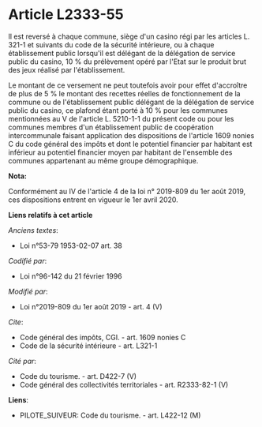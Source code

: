# Article L2333-55

Il est reversé à chaque commune, siège d'un casino régi par les articles L. 321-1 et suivants du code de la sécurité
intérieure, ou à chaque établissement public lorsqu'il est délégant de la délégation de service public du casino, 10 % du
prélèvement opéré par l'Etat sur le produit brut des jeux réalisé par l'établissement.

Le montant de ce versement ne peut toutefois avoir pour effet d'accroître de plus de 5 % le montant des recettes réelles de
fonctionnement de la commune ou de l'établissement public délégant de la délégation de service public du casino, ce plafond
étant porté à 10 % pour les communes mentionnées au V de l'article L. 5210-1-1 du présent code ou pour les communes membres
d'un établissement public de coopération intercommunale faisant application des dispositions de l'article 1609 nonies C du
code général des impôts et dont le potentiel financier par habitant est inférieur au potentiel financier moyen par habitant
de l'ensemble des communes appartenant au même groupe démographique.

**Nota:**

Conformément au IV de l'article 4 de la loi n° 2019-809 du 1er août 2019, ces dispositions entrent en vigueur le 1er avril
2020.

**Liens relatifs à cet article**

_Anciens textes_:

  - Loi n°53-79 1953-02-07 art. 38

_Codifié par_:

  - Loi n°96-142 du 21 février 1996

_Modifié par_:

  - Loi n°2019-809 du 1er août 2019 - art. 4 (V)

_Cite_:

  - Code général des impôts, CGI. - art. 1609 nonies C
  - Code de la sécurité intérieure - art. L321-1

_Cité par_:

  - Code du tourisme. - art. D422-7 (V)
  - Code général des collectivités territoriales - art. R2333-82-1 (V)

**Liens**:

  - PILOTE_SUIVEUR: Code du tourisme. - art. L422-12 (M)
